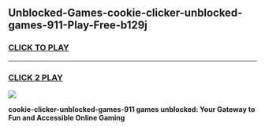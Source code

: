 
## Unblocked-Games-cookie-clicker-unblocked-games-911-Play-Free-b129j
<h3>
<a href="https://premium76.site?title=cookie-clicker-unblocked-games-911&ref=19M">CLICK TO PLAY</a></h3>
<hr>

<h3>
<a href="https://premium76.site?title=cookie-clicker-unblocked-games-911&ref=19M">CLICK 2 PLAY</a>
  
</h3>

<a href="https://premium76.site?title=cookie-clicker-unblocked-games-911&ref=19M"><img src="https://clearcache.store/games.png"></a>


**cookie-clicker-unblocked-games-911 games unblocked: Your Gateway to Fun and Accessible Online Gaming**

